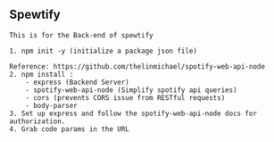 ## Spewtify

    This is for the Back-end of spewtify

    1. npm init -y (initialize a package json file)

    Reference: https://github.com/thelinmichael/spotify-web-api-node
    2. npm install : 
        - express (Backend Server)
        - spotify-web-api-node (Simplify spotify api queries)
        - cors (prevents CORS issue from RESTful requests)
        - body-parser  
    3. Set up express and follow the spotify-web-api-node docs for authorization.
    4. Grab code params in the URL


